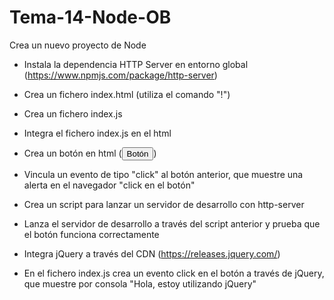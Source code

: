 # Tema-14-Node-OB

Crea un nuevo proyecto de Node

- Instala la dependencia HTTP Server en entorno global (https://www.npmjs.com/package/http-server)

- Crea un fichero index.html (utiliza el comando "!")

- Crea un fichero index.js

- Integra el fichero index.js en el html

- Crea un botón en html (<button>Botón</button>)

- Vincula un evento de tipo "click" al botón anterior, que muestre una alerta en el navegador "click en el botón"

- Crea un script para lanzar un servidor de desarrollo con http-server

- Lanza el servidor de desarrollo a través del script anterior y prueba que el botón funciona correctamente

- Integra jQuery a través del CDN (https://releases.jquery.com/)

- En el fichero index.js crea un evento click en el botón a través de jQuery, que muestre por consola "Hola, estoy utilizando jQuery"
